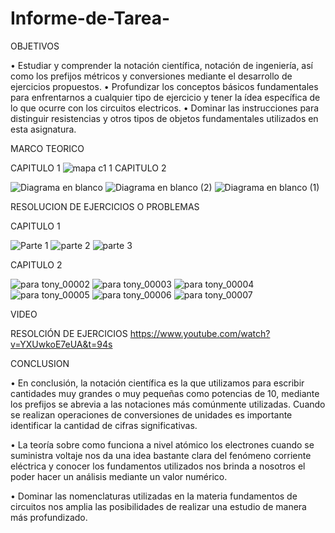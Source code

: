 # Informe-de-Tarea-

OBJETIVOS

•	Estudiar y comprender la notación científica, notación de ingeniería, así como los prefijos métricos y conversiones mediante el desarrollo de ejercicios propuestos.
• Profundizar los conceptos básicos fundamentales para enfrentarnos a cualquier tipo de ejercicio y tener la ídea específica de lo que ocurre con los circuitos electricos.
• Dominar las instrucciones para distinguir resistencias y otros tipos de objetos fundamentales utilizados en esta asignatura.


MARCO TEORICO

CAPITULO 1
![mapa c1 1](https://user-images.githubusercontent.com/93209004/140867949-68fccd07-1b7e-4a6c-b841-90ebe149701f.png)
CAPITULO 2

![Diagrama en blanco](https://user-images.githubusercontent.com/93899658/141469696-07f13207-520b-4231-8165-c3c7ec4de5bb.png)
![Diagrama en blanco (2)](https://user-images.githubusercontent.com/93899658/141469701-8b77e8af-0b8e-4771-907f-cb1ea01965cd.png)
![Diagrama en blanco (1)](https://user-images.githubusercontent.com/93899658/141469702-97feeebb-3803-413e-82f7-f35be19ec4fb.png)


RESOLUCION DE EJERCICIOS O PROBLEMAS

CAPITULO 1

![Parte 1](https://user-images.githubusercontent.com/93209004/140868198-94440a92-fec9-4eed-bc2c-dd669faf2041.png)
![parte 2](https://user-images.githubusercontent.com/93209004/140868201-e8378ee4-dc5f-4b01-b19d-289575257310.png)
![parte 3](https://user-images.githubusercontent.com/93209004/140868210-caa959da-3575-444e-ad20-b74a4fc5cd86.png)

CAPITULO 2

![para tony_00002](https://user-images.githubusercontent.com/93899658/141469356-ee5e9890-3c06-4ad0-b95d-68f83d683e92.jpg)
![para tony_00003](https://user-images.githubusercontent.com/93899658/141469362-7e192c7e-7cb1-4c3b-918b-565f506ccd9a.jpg)
![para tony_00004](https://user-images.githubusercontent.com/93899658/141469363-9907adc6-5a4b-4eb6-910e-6e5715f322c0.jpg)
![para tony_00005](https://user-images.githubusercontent.com/93899658/141469364-858b3151-a4a3-4e18-aae9-02a469472187.jpg)
![para tony_00006](https://user-images.githubusercontent.com/93899658/141469365-12f7bcfc-dc06-4f8e-b6a1-c8f1194a1362.jpg)
![para tony_00007](https://user-images.githubusercontent.com/93899658/141469366-f1ef6687-45df-4cf0-9055-eeb436acd83a.jpg)





VIDEO

RESOLCIÓN DE EJERCICIOS
https://www.youtube.com/watch?v=YXUwkoE7eUA&t=94s


CONCLUSION 

•	En conclusión, la notación científica es la que utilizamos para escribir cantidades muy grandes o muy pequeñas como potencias de 10, mediante los prefijos se abrevia a las notaciones más comúnmente utilizadas. Cuando se realizan operaciones de conversiones de unidades es importante identificar la cantidad de cifras significativas.

• La teoría sobre como funciona a nivel atómico los electrones cuando se suministra voltaje nos da una idea bastante clara del fenómeno corriente eléctrica y conocer los fundamentos utilizados nos brinda a nosotros el poder hacer un análisis mediante un valor numérico.

• Dominar las nomenclaturas utilizadas en la materia fundamentos de circuitos nos amplia las posibilidades de realizar una estudio de manera más profundizado.





